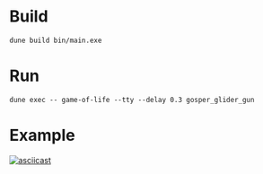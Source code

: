 # Build

    dune build bin/main.exe

# Run

    dune exec -- game-of-life --tty --delay 0.3 gosper_glider_gun

# Example

[![asciicast](https://asciinema.org/a/eYASeRpSDJSHEY6RUnA6fdui2.svg)](https://asciinema.org/a/eYASeRpSDJSHEY6RUnA6fdui2)